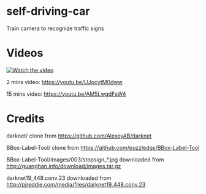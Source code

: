 # self-driving-car
Train camera to recognize traffic signs

# Videos
[![Watch the video](https://i9.ytimg.com/vi/dLJduPXZDYY/1.jpg?sqp=CJC9zNEF&rs=AOn4CLCXsZFtJTqyIgNp0KUz_9a63Mu_tA)](https://youtu.be/dLJduPXZDYY)

2 mins video: https://youtu.be/UJocvtM0dww

15 mins video: https://youtu.be/AM5LwgdFsW4


# Credits

darknet/ clone from https://github.com/AlexeyAB/darknet

BBox-Label-Tool/ clone from https://github.com/puzzledqs/BBox-Label-Tool

BBox-Label-Tool/Images/003/stopsign_*.jpg downloaded from http://guanghan.info/download/images.tar.gz

darknet19_448.conv.23 downloaded from http://pjreddie.com/media/files/darknet19_448.conv.23








